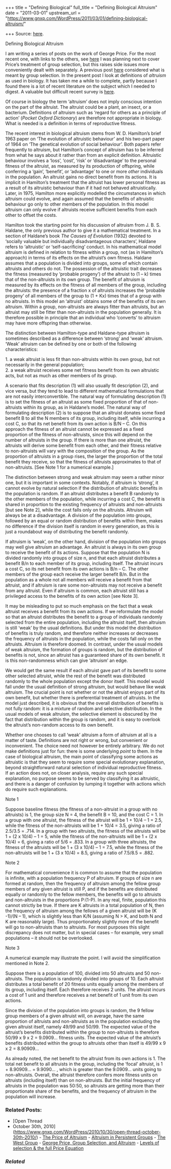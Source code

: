 +++
title = "Defining Biological"
full_title = "Defining Biological Altruism"
date = "2011-03-01"
upstream_url = "https://www.gnxp.com/WordPress/2011/03/01/defining-biological-altruism/"

+++
Source: [here](https://www.gnxp.com/WordPress/2011/03/01/defining-biological-altruism/).

Defining Biological Altruism

I am writing a series of posts on the work of George Price. For the most recent one, with links to the others, see [here](https://www.gnxp.com/wp/uncategorized/evaluating-prices-equation.) I was planning next to cover Price’s treatment of group selection, but this raises side issues more conveniently dealt with separately. A previous post [here](https://www.gnxp.com/wp/2011/01/15/the-meaning-of-group-selection/) considered what is meant by group selection. In the present post I look at definitions of *altruism* as used in biology. It has taken me a while to complete, partly because I found there is a lot of recent literature on the subject which I needed to digest. A valuable but difficult recent survey is [here](http://www.people.fas.harvard.edu/~pgs/KerrGSFeldmanAltruismTREE.pdf).  

Of course in biology the term ‘altruism’ does not imply conscious intention on the part of the altruist. The altruist could be a plant, an insect, or a bacterium. Definitions of altruism such as ‘regard for others as a principle of action’ (*Pocket Oxford Dictionary*) are therefore not appropriate in biology. What is needed is a definition in terms of reproductive fitness.

The recent interest in biological altruism stems from W. D. Hamilton’s brief 1963 paper on ‘The evolution of altruistic behaviour’ and his two-part paper of 1964 on ‘The genetical evolution of social behaviour’. Both papers refer frequently to altruism, but Hamilton’s concept of altruism has to be inferred from what he says about it rather than from an explicit definition. Altruistic behaviour involves a ‘loss’, ‘cost’, ‘risk’ or ‘disadvantage’ to the personal fitness of the altruist, as measured by its production of offspring, while conferring a ‘gain’, ‘benefit’, or ‘advantage’ to one or more *other* individuals in the population. An altruist gains no direct benefit from its actions. It is implicit in Hamilton’s treatment that the altruist has lower personal fitness as a result of its altruistic behaviour than if it had not behaved altruistically. Later, in 1975, Hamilton more explicitly modelled the circumstances in which altruism could evolve, and again assumed that the benefits of altruistic behaviour go only to other members of the population. In this model altruism can only evolve if altruists receive sufficient benefits from each other to offset the costs.

Hamilton took the starting point for his discussion of altruism from J. B. S. Haldane, the only previous author to give it a mathematical treatment. In a section of Haldane’s book *The Causes of Evolution* (1932) devoted to ‘socially valuable but individually disadvantageous characters’, Haldane refers to ‘altruistic’ or ‘self-sacrificing’ conduct. In his mathematical model altruism is defined in relation to fitness within a group, not (as in Hamilton’s approach) in terms of its effects on the altruist’s own fitness. Haldane assumes that a population is divided into groups, some of which contain altruists and others do not. The possession of the altruistic trait decreases the fitness (measured by ‘probable progeny’) of the altruist to (1 – k) times that of the non-altruists in its own group. The benefit of altruism is measured by its effects on the fitness of all members of the group, including the altruists: the presence of a fraction x of altruists increases the ‘probable progeny’ of all members of the group to (1 + Kx) times that of a group with no altruists. In this model an ‘altruist’ obtains some of the benefits of its own altruism. Within a group, non-altruists are always fitter than altruists, but an altruist may still be fitter than non-altruists in the population generally. It is therefore possible in principle that an individual who ‘converts’ to altruism may have more offspring than otherwise.

The distinction between Hamilton-type and Haldane-type altruism is sometimes described as a difference between ‘strong’ and ‘weak’ altruism. ‘Weak’ altruism can be defined by one or both of the following characteristics:

1\. a weak altruist is less fit than non-altruists within its own group, but not necessarily in the general population;  
2. a weak altruist receives some net fitness benefit from its own altruistic acts, but not as much as other members of its group.

A scenario that fits description (1) will also usually fit description (2), and vice versa, but they tend to lead to different mathematical formulations that are not easily interconvertible. The natural way of formulating description (1) is to set the fitness of an altruist as some fixed proportion of that of non-altruists within its group, as in Haldane’s model. The natural way of formulating description (2) is to suppose that an altruist donates some fixed benefit B to all the N members of its group, including itself, while incurring a cost C, so that its net benefit from its own action is B/N – C. On this approach the fitness of an altruist cannot be expressed as a fixed proportion of the fitness of non-altruists, since this will depend on the number of altruists in the group. If there is more than one altruist, the altruists will derive some benefit from each other, and their fitness relative to non-altruists will vary with the composition of the group. As the proportion of altruists in a group rises, the larger the proportion of the total benefit they receive, so that the fitness of altruists approximates to that of non-altruists. \[See Note 1 for a numerical example.\]

The distinction between strong and weak altruism may seem a rather minor one, but it is important in some contexts. Notably, if altruism is ‘strong’, it cannot evolve by natural selection if the distribution of altruistic benefits in the population is random. If an altruist distributes a benefit B randomly to the other members of the population, while incurring a cost C, the benefit is shared in proportion to the existing frequency of altruists and non-altruists \[but see Note 2\], while the cost falls only on the altruists. Altruism will always be at a disadvantage. A division of the population into groups, followed by an equal or random distribution of benefits within them, makes no difference if the division itself is random in every generation, as this is just a roundabout way of distributing the benefit randomly.

If altruism is ‘weak’, on the other hand, division of the population into groups may well give altruism an advantage. An altruist is always in its own group to receive the benefit of its actions. Suppose that the population N is divided randomly into groups of size n, and that each altruist distributes a benefit B/n to each member of its group, including itself. The altruist incurs a cost C, so its net benefit from its own actions is B/n – C. The other members of the group each receive the larger benefit B/n. But in the population as a whole not all members will receive a benefit from that altruist, and if altruism is rare some non-altruists may not receive a benefit from any altruist. Even if altruism is common, each altruist still has a privileged access to the benefits of its own action \[see Note 3\].

It may be misleading to put so much emphasis on the fact that a weak altruist receives a benefit from its own actions. If we reformulate the model so that an altruist distributes the benefit to a group of individuals randomly selected from the entire population, including the altruist itself, then altruism is still ‘weak’ by the usual definitions. But under this model the distribution of benefits is truly random, and therefore neither increases or decreases the frequency of altruists in the population, while the costs fall only on the altruists. Altruism is therefore doomed. In contrast, under the usual models of weak altruism, the formation of groups is random, but the distribution of benefits is not, since an altruist has a guaranteed share of its own benefit. It is this non-randomness which can give ‘altruism’ an edge.

We would get the same result if each altruist gave part of its benefit to some other selected altruist, while the rest of the benefit was distributed randomly to the whole population except the donor itself. This model would fall under the usual definition of strong altruism, but would behave like weak altruism. The crucial point is not whether or not the altruist enjoys part of its own benefit, but whether there is preferential treatment of altruists. In the model just described, it is obvious that the overall distribution of benefits is not fully random: it is a mixture of random and selective distribution. In the usual models of weak altruism, the selective element is obscured by the fact that distribution within the group is random, and it is easy to overlook the altruist’s non-random access to its own benefit.

Whether one chooses to call ‘weak’ altruism a form of altruism at all is a matter of taste. Definitions are not right or wrong, but convenient or inconvenient. The choice need not however be entirely arbitrary. We do not make definitions just for fun: there is some underlying *point* to them. In the case of biological altruism, the main point of classifying some actions as altruistic is that they seem to require some special evolutionary explanation, beyond straightforward natural selection of individual reproductive fitness. If an action does not, on closer analysis, require any such special explanation, no purpose seems to be served by classifying it as altruistic, and there is a danger of confusion by lumping it together with actions which do require such explanations.

Note 1

Suppose baseline fitness (the fitness of a non-altruist in a group with no altruists) is 1, the group size N = 4, the benefit B = 10, and the cost C = 1. In a group with one altruist, the fitness of the altruist will be 1 + 10/4 – 1 = 2.5, while the fitness of the non-altruists will be 1 + 10/4 = 3.5, giving a ratio of 2.5/3.5 = .714. In a group with two altruists, the fitness of the altruists will be 1 + (2 x 10/4) – 1 = 5, while the fitness of the non-altruists will be 1 + (2 x 10/4) = 6, giving a ratio of 5/6 = .833. In a group with three altruists, the fitness of the altruists will be 1 + (3 x 10/4) – 1 = 7.5, while the fitness of the non-altruists will be 1 + (3 x 10/4) = 8.5, giving a ratio of 7.5/8.5 = .882.

Note 2

For mathematical convenience it is common to assume that the population is infinite, with a population frequency P of altruism. If groups of size n are formed at random, then the frequency of altruism among the fellow group members of any given altruist is still P, and if the benefits are distributed equally or randomly to the fellow members, the benefits will go to altruists and non-altruists in the proportions P:(1-P). In any real, finite, population this cannot strictly be true. If there are K altruists in a total population of N, then the frequency of altruism among the fellows of a given altruist will be (K -1)/(N – 1), which is slightly less than K/N (assuming N \> K, and both N and K are reasonably large). Thus proportionately slightly more of the benefit will go to non-altruists than to altruists. For most purposes this slight discrepancy does not matter, but in special cases – for example, very small populations – it should not be overlooked.

Note 3

A numerical example may illustrate the point. I will avoid the simplification mentioned in Note 2.

Suppose there is a population of 100, divided into 50 altruists and 50 non-altruists. The population is randomly divided into groups of 10. Each altruist distributes a total benefit of 20 fitness units equally among the members of its group, including itself. Each therefore receives 2 units. The altruist incurs a cost of 1 unit and therefore receives a net benefit of 1 unit from its own actions.

Since the division of the population into groups is random, the 9 fellow group members of a given altruist will, on average, have the same proportion of altruists and non-altruists as in the population excluding the given altruist itself, namely 49/99 and 50/99. The expected value of the altruist’s benefits distributed within the group to non-altruists is therefore 50/99 x 9 x 2 = 9.0909… fitness units. The expected value of the altruist’s benefits distributed within the group to altruists other than itself is 49/99 x 9 x 2 = 8.90909…

As already noted, the net benefit to the altruist from its own actions is 1. The total net benefit to all altruists in the group, including the ‘focal’ altruist, is 1 + 8.90909… = 9.9090… , which is greater than the 9.0909… units going to non-altruists. Overall, the altruist therefore confers more fitness units on altruists (including itself) than on non-altruists. But the initial frequency of altruists in the population was 50:50, so altruists are getting more than their proportionate share of the benefits, and the frequency of altruism in the population will increase.

### Related Posts:

- [Open Thread
- October 30th,
  2010](https://www.gnxp.com/WordPress/2010/10/30/open-thread-october-30th-2010/) - [The Price of
  Altruism](https://www.gnxp.com/WordPress/2010/07/21/the-price-of-altruism/) - [Altruism in Persistent
  Groups](https://www.gnxp.com/WordPress/2011/03/24/altruism-in-persistent-groups/) - [The West
  Group](https://www.gnxp.com/WordPress/2008/03/02/the-west-group/) - [George Price, Group Selection, and
  Altruism](https://www.gnxp.com/WordPress/2011/04/10/george-price-group-selection-and-altruism/) - [Levels of selection & the full Price
  Equation](https://www.gnxp.com/WordPress/2009/11/11/levels-of-selection-the-full-price-equation/)

### *Related*

[](https://www.addtoany.com/add_to/facebook?linkurl=https%3A%2F%2Fwww.gnxp.com%2FWordPress%2F2011%2F03%2F01%2Fdefining-biological-altruism%2F&linkname=Defining%20Biological%20Altruism "Facebook")[](https://www.addtoany.com/add_to/twitter?linkurl=https%3A%2F%2Fwww.gnxp.com%2FWordPress%2F2011%2F03%2F01%2Fdefining-biological-altruism%2F&linkname=Defining%20Biological%20Altruism "Twitter")[](https://www.addtoany.com/add_to/email?linkurl=https%3A%2F%2Fwww.gnxp.com%2FWordPress%2F2011%2F03%2F01%2Fdefining-biological-altruism%2F&linkname=Defining%20Biological%20Altruism "Email")[](https://www.addtoany.com/share)

